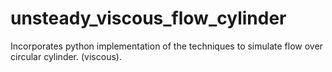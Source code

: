 # unsteady_viscous_flow_cylinder
Incorporates python implementation of the techniques to simulate flow over circular cylinder. (viscous). 

